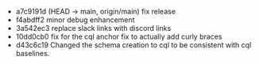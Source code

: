 - a7c9191d (HEAD -> main, origin/main) fix release
- f4abdff2 minor debug enhancement
- 3a542ec3 replace slack links with discord links
- 10dd0cb0 fix for the cql anchor fix to actually add curly braces
- d43c6c19 Changed the schema creation to cql to be consistent with cql baselines.
